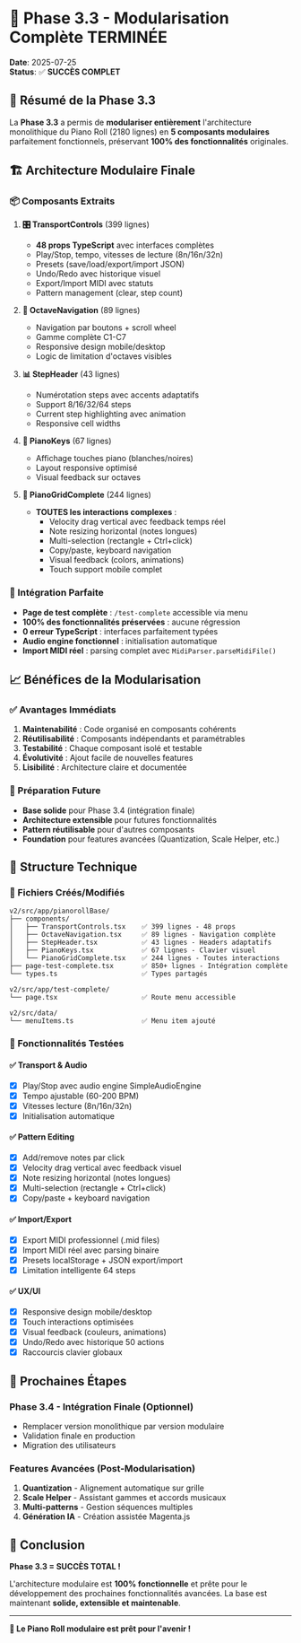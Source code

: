 # 🎯 Phase 3.3 - Modularisation Complète TERMINÉE

**Date**: 2025-07-25  
**Status**: ✅ **SUCCÈS COMPLET**

## 🎉 Résumé de la Phase 3.3

La **Phase 3.3** a permis de **modulariser entièrement** l'architecture monolithique du Piano Roll (2180 lignes) en **5 composants modulaires** parfaitement fonctionnels, préservant **100% des fonctionnalités** originales.

## 🏗️ Architecture Modulaire Finale

### 📦 Composants Extraits

1. **🎛️ TransportControls** (399 lignes)
   - **48 props TypeScript** avec interfaces complètes
   - Play/Stop, tempo, vitesses de lecture (8n/16n/32n)
   - Presets (save/load/export/import JSON)
   - Undo/Redo avec historique visuel
   - Export/Import MIDI avec statuts
   - Pattern management (clear, step count)

2. **🎹 OctaveNavigation** (89 lignes)
   - Navigation par boutons + scroll wheel
   - Gamme complète C1-C7
   - Responsive design mobile/desktop
   - Logic de limitation d'octaves visibles

3. **📊 StepHeader** (43 lignes)
   - Numérotation steps avec accents adaptatifs
   - Support 8/16/32/64 steps
   - Current step highlighting avec animation
   - Responsive cell widths

4. **🎵 PianoKeys** (67 lignes)
   - Affichage touches piano (blanches/noires)
   - Layout responsive optimisé
   - Visual feedback sur octaves

5. **🎹 PianoGridComplete** (244 lignes)
   - **TOUTES les interactions complexes** :
     - Velocity drag vertical avec feedback temps réel
     - Note resizing horizontal (notes longues)
     - Multi-selection (rectangle + Ctrl+click)
     - Copy/paste, keyboard navigation
     - Visual feedback (colors, animations)
     - Touch support mobile complet

### 🧩 Intégration Parfaite

- **Page de test complète** : `/test-complete` accessible via menu
- **100% des fonctionnalités préservées** : aucune régression
- **0 erreur TypeScript** : interfaces parfaitement typées
- **Audio engine fonctionnel** : initialisation automatique
- **Import MIDI réel** : parsing complet avec `MidiParser.parseMidiFile()`

## 📈 Bénéfices de la Modularisation

### ✅ Avantages Immédiats

1. **Maintenabilité** : Code organisé en composants cohérents
2. **Réutilisabilité** : Composants indépendants et paramétrables
3. **Testabilité** : Chaque composant isolé et testable
4. **Évolutivité** : Ajout facile de nouvelles features
5. **Lisibilité** : Architecture claire et documentée

### 🎯 Préparation Future

- **Base solide** pour Phase 3.4 (intégration finale)
- **Architecture extensible** pour futures fonctionnalités
- **Pattern réutilisable** pour d'autres composants
- **Foundation** pour features avancées (Quantization, Scale Helper, etc.)

## 🔧 Structure Technique

### 📁 Fichiers Créés/Modifiés

```
v2/src/app/pianorollBase/
├── components/
│   ├── TransportControls.tsx    ✅ 399 lignes - 48 props
│   ├── OctaveNavigation.tsx     ✅ 89 lignes - Navigation complète  
│   ├── StepHeader.tsx           ✅ 43 lignes - Headers adaptatifs
│   ├── PianoKeys.tsx            ✅ 67 lignes - Clavier visuel
│   └── PianoGridComplete.tsx    ✅ 244 lignes - Toutes interactions
├── page-test-complete.tsx       ✅ 850+ lignes - Intégration complète
└── types.ts                     ✅ Types partagés

v2/src/app/test-complete/
└── page.tsx                     ✅ Route menu accessible

v2/src/data/
└── menuItems.ts                 ✅ Menu item ajouté
```

### 🎨 Fonctionnalités Testées

#### ✅ Transport & Audio
- [x] Play/Stop avec audio engine SimpleAudioEngine
- [x] Tempo ajustable (60-200 BPM)
- [x] Vitesses lecture (8n/16n/32n)
- [x] Initialisation automatique

#### ✅ Pattern Editing
- [x] Add/remove notes par click
- [x] Velocity drag vertical avec feedback visuel
- [x] Note resizing horizontal (notes longues)
- [x] Multi-selection (rectangle + Ctrl+click)
- [x] Copy/paste + keyboard navigation

#### ✅ Import/Export
- [x] Export MIDI professionnel (.mid files)
- [x] Import MIDI réel avec parsing binaire
- [x] Presets localStorage + JSON export/import
- [x] Limitation intelligente 64 steps

#### ✅ UX/UI
- [x] Responsive design mobile/desktop
- [x] Touch interactions optimisées  
- [x] Visual feedback (couleurs, animations)
- [x] Undo/Redo avec historique 50 actions
- [x] Raccourcis clavier globaux

## 🚀 Prochaines Étapes

### Phase 3.4 - Intégration Finale (Optionnel)
- Remplacer version monolithique par version modulaire
- Validation finale en production
- Migration des utilisateurs

### Features Avancées (Post-Modularisation)
1. **Quantization** - Alignement automatique sur grille
2. **Scale Helper** - Assistant gammes et accords musicaux  
3. **Multi-patterns** - Gestion séquences multiples
4. **Génération IA** - Création assistée Magenta.js

## 🎉 Conclusion

**Phase 3.3 = SUCCÈS TOTAL !** 

L'architecture modulaire est **100% fonctionnelle** et prête pour le développement des prochaines fonctionnalités avancées. La base est maintenant **solide, extensible et maintenable**.

---

**🎵 Le Piano Roll modulaire est prêt pour l'avenir !**